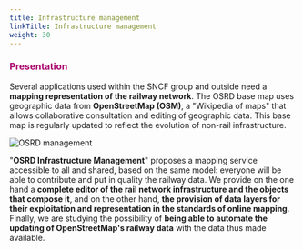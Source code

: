 ```yaml
---
title: Infrastructure management
linkTitle: Infrastructure management
weight: 30
---
```


### <font color=#aa026d>Presentation</font>

Several applications used within the SNCF group and outside need a **mapping representation of the railway network**. The OSRD base map uses geographic data from **OpenStreetMap (OSM)**, a "Wikipedia of maps" that allows collaborative consultation and editing of geographic data. This base map is regularly updated to reflect the evolution of non-rail infrastructure. 

![OSRD management](../osrd_management.png)

"**OSRD Infrastructure Management**" proposes a mapping service accessible to all and shared, based on the same model: everyone will be able to contribute and put in quality the railway data.
We provide on the one hand a **complete editor of the rail network infrastructure and the objects that compose it**, and on the other hand, **the provision of data layers for their exploitation and representation in the standards of online mapping**. Finally, we are studying the possibility of **being able to automate the updating of OpenStreetMap's railway data** with the data thus made available. 
